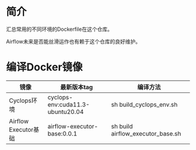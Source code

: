 # 简介

汇总常用的不同环境的Dockerfile在这个仓库。

Airflow未来是否能丝滑运作也有赖于这个仓库的良好维护。

# 编译Docker镜像

| 镜像   |      最新版本tag      |  编译方法 |
|----------|--------------|-------|
| Cyclops环境 |  cyclops-env:cuda11.3-ubuntu20.04 | sh build_cyclops_env.sh |
| Airflow Executor基础 |    airflow-executor-base:0.0.1   |   sh build airflow_executor_base.sh |
